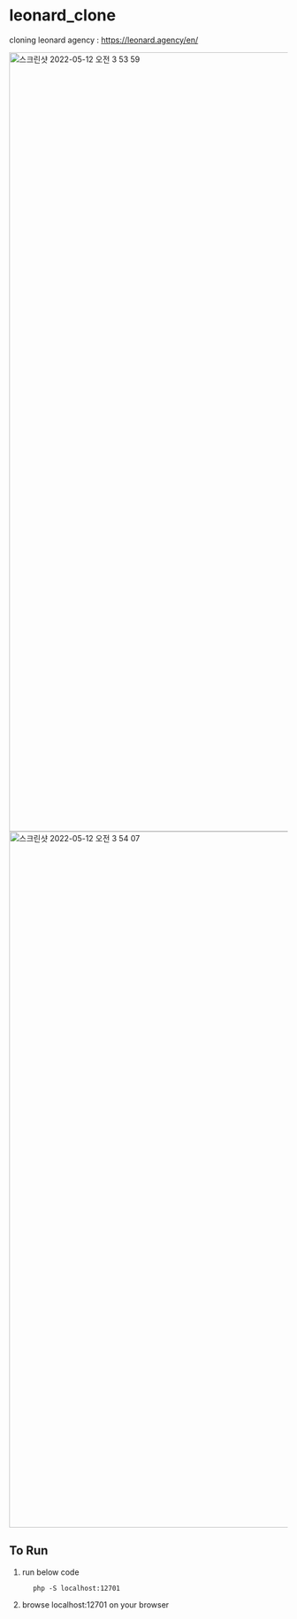 # leonard_clone

cloning leonard agency : https://leonard.agency/en/


<img width="1409" alt="스크린샷 2022-05-12 오전 3 53 59" src="https://user-images.githubusercontent.com/30416914/167924896-9c9b49f5-76a7-4eb9-969b-a473591bfc25.png">

<img width="1259" alt="스크린샷 2022-05-12 오전 3 54 07" src="https://user-images.githubusercontent.com/30416914/167924921-2bf158c7-82a5-4220-8101-8ea26ff1cb8d.png">

## To Run

1. run below code

````
      php -S localhost:12701
````

2. browse localhost:12701 on your browser


